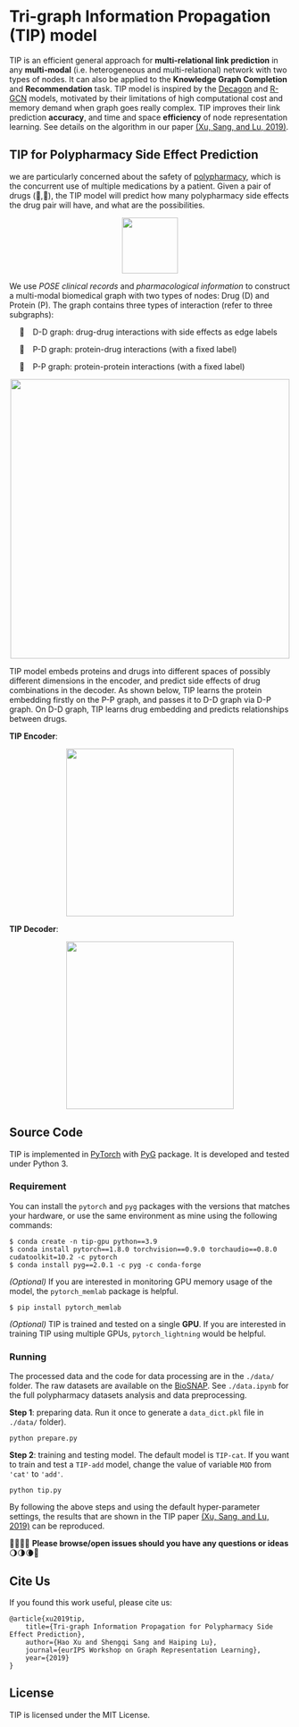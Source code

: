 # Tri-graph Information Propagation (TIP) model

TIP is an efficient general approach for **multi-relational link prediction** in any **multi-modal**  (i.e. heterogeneous and multi-relational) network with two types of nodes. It can also be applied to the **Knowledge Graph Completion** and **Recommendation** task. TIP model is inspired by the [Decagon](https://github.com/marinkaz/decagon) and [R-GCN](https://github.com/tkipf/relational-gcn) models, motivated by their limitations of high computational cost and memory demand when graph goes really complex. TIP improves their link prediction **accuracy**, and time and space **efficiency** of node representation learning. See details on the algorithm in our paper [(Xu, Sang, and Lu, 2019)](https://grlearning.github.io/papers/94.pdf).

## TIP for Polypharmacy Side Effect Prediction

we are particularly concerned about the safety of [polypharmacy](https://en.wikipedia.org/wiki/Polypharmacy), which is the concurrent use of multiple medications by a patient. Given a pair of drugs (:pill:,:pill:), the TIP model will predict how many polypharmacy side effects the drug pair will have, and what are the possibilities.

<div align=center>
<img height="100" src="img/pred_dd.png" alt=""hhh/>
</div>

We use *POSE clinical records* and *pharmacological information* to construct a multi-modal biomedical graph with two types of nodes: Drug (D) and Protein (P). The graph contains three types of interaction (refer to three subgraphs): 

&emsp; :cookie: &ensp; D-D graph: drug-drug interactions with side effects as edge labels

&emsp; :cake: &ensp; P-D graph: protein-drug interactions (with a fixed label)

&emsp; :ice_cream: &ensp; P-P graph: protein-protein interactions (with a fixed label)

<div align=center>
<img width="500" src="img/network.png" alt=""hhh/>
</div>

TIP model embeds proteins and drugs into different spaces of possibly different dimensions in the encoder, and predict side effects of drug combinations in the decoder. As shown below, TIP learns the protein embedding firstly on the P-P graph, and passes it to D-D graph via D-P graph. On D-D graph, TIP learns drug embedding and predicts relationships between drugs.

**TIP Encoder**:

<div align=center>
<img height="300" src="img/encoder.png">
</div>

**TIP Decoder**:

<div align=center>
<img height="300" src="img/decoder.png">
</div>

## Source Code

TIP is implemented in [PyTorch]([`pytorch`](https://pytorch.org/)) with [PyG](https://github.com/rusty1s/pytorch_geometric) package. It is developed and tested under Python 3.  

### Requirement

You can install the `pytorch` and `pyg` packages with the versions that matches your hardware, or use the same environment as mine using the following commands:

```shell
$ conda create -n tip-gpu python==3.9
$ conda install pytorch==1.8.0 torchvision==0.9.0 torchaudio==0.8.0 cudatoolkit=10.2 -c pytorch
$ conda install pyg==2.0.1 -c pyg -c conda-forge	
```

*(Optional)* If you are interested in monitoring GPU memory usage of the model, the `pytorch_memlab` package is helpful.
```shell
$ pip install pytorch_memlab
```

*(Optional)* TIP is trained and tested on a single **GPU**. If you are interested in training TIP using multiple GPUs, `pytorch_lightning` would be helpful.

### Running

The processed data and the code for data processing are in the `./data/` folder. The raw datasets are available on the [BioSNAP](http://snap.stanford.edu/biodata/index.html). See `./data.ipynb` for the full polypharmacy datasets analysis and data preprocessing.

**Step 1**: preparing data. Run it once to generate a `data_dict.pkl` file in `./data/` folder).
```shell
python prepare.py			
```

**Step 2**: training and testing model. The default model is `TIP-cat`. If you want to train and test a `TIP-add` model, change the value of variable `MOD` from `'cat'` to `'add'`. 
```shell
python tip.py
```

By following the above steps and using the default hyper-parameter settings, the results that are shown in the TIP paper [(Xu, Sang, and Lu, 2019)](https://grlearning.github.io/papers/94.pdf) can be reproduced.

:new_moon_with_face::waxing_crescent_moon::first_quarter_moon::waxing_gibbous_moon: **Please browse/open issues should you have any questions or ideas**​ :waning_gibbous_moon::last_quarter_moon::waning_crescent_moon::new_moon_with_face:

## Cite Us
If you found this work useful, please cite us:
```
@article{xu2019tip,
	title={Tri-graph Information Propagation for Polypharmacy Side Effect Prediction},
	author={Hao Xu and Shengqi Sang and Haiping Lu},
	journal={eurIPS Workshop on Graph Representation Learning},
	year={2019}
}
```

## License

TIP is licensed under the MIT License.
